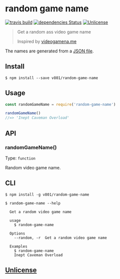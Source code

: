 # random game name

[![travis build](https://img.shields.io/travis/v801/random-game-name.svg?style=flat-square)](https://travis-ci.org/v801/random-game-name)
[![dependencies Status](https://david-dm.org/v801/random-game-name/status.svg)](https://david-dm.org/v801/random-game-name)
[![Unlicense](https://img.shields.io/badge/unlicense-oh%20yeah-blue.svg?style=flat-square)](http://unlicense.org)

> Get a random ass video game name
>
> Inspired by [videogamena.me](http://videogamena.me)

The names are generated from a [JSON file](videoGameList.json).

## Install

```
$ npm install --save v801/random-game-name
```

## Usage

```js
const randomGameName = require('random-game-name')

randomGameName()
//=> 'Inept Caveman Overload'
```

## API

### randomGameName()

Type: `function`

Random video game name.

## CLI

```
$ npm install -g v801/random-game-name
```

```
$ random-game-name --help

  Get a random video game name

  usage
    $ random-game-name

  Options
    --random, -r  Get a random video game name

  Examples
    $ random-game-name
    Inept Caveman Overload
```

## [Unlicense](unlicense)
